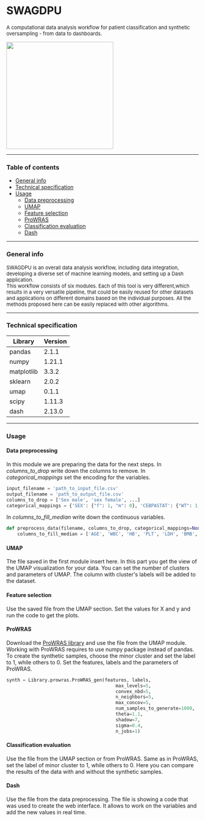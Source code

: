 # SWAGDPU
<font size="2"> A computational data analysis
workflow for patient classification and
synthetic oversampling - from data to dashboards. </font>

<img src="https://media.giphy.com/media/v1.Y2lkPTc5MGI3NjExZjZicDlocTNlNXJkNjZsMDc2aWE0OTZqMXBwOW1mM3Awd2xqdjMzeiZlcD12MV9pbnRlcm5hbF9naWZfYnlfaWQmY3Q9Zw/3cqa5H1LrByNOGv1rw/giphy.gif" width="280px">

---
### Table of contents
* [General info](#general-info)
* [Technical specification](#technical-specification)
* [Usage](#usage)
  * [Data preprocessing](#data-preprocessing)
  * [UMAP](#UMAP)
  * [Feature selection](#feature-selection)
  * [ProWRAS](#ProWRAS)
  * [Classification evaluation](#classification-evaluation)
  * [Dash](#dash)
---
### General info
<font size="2"> SWAGDPU is an overall data analysis workflow,
including data integration, developing a
diverse set of machine learning models, and setting up a Dash application.\
This workflow consists of six modules. Each of this tool is very 
different,which results in a 
very versatile pipeline, that could be easily reused for other
datasets and applications on different domains based on the 
individual purposes. All the methods proposed here can be easily
replaced with other algorithms. </font>

---
### Technical specification
| Library    | Version |
|------------|---------|
| pandas     | 2.1.1   |
| numpy      | 1.21.1  |
| matplotlib | 3.3.2   |
| sklearn    | 2.0.2   |
| umap       | 0.1.1   |
| scipy      | 1.11.3  |
| dash       | 2.13.0  |
---
### Usage
#### Data preprocessing
In this module we are preparing the data for the next steps.
In *columns_to_drop* write down the columns to remove. In
*categorical_mappings* set the encoding for the variables.

```python
input_filename = 'path_to_input_file.csv'
output_filename = 'path_to_output_file.csv'
columns_to_drop = ['Sex male', 'sex female', ...] 
categorical_mappings = {'SEX': {"f": 1, "m": 0}, 'CEBPASTAT': {"WT": 1, ...}}
```
In *columns_to_fill_median* write down the continuous variables.
```python
def preprocess_data(filename, columns_to_drop, categorical_mappings=None):
    columns_to_fill_median = ['AGE', 'WBC', 'HB', 'PLT', 'LDH', 'BMB', 'PBB', 'FLT3R']
```
#### UMAP
The file saved in the first module insert here. In this part
you get the view of the UMAP visualization for your data. You
can set the number of clusters and parameters of UMAP. The
column with cluster's labels will be added to the dataset.

#### Feature selection
Use the saved file from the UMAP section. Set the values for
X and y and run the code to get the plots.

#### ProWRAS
Download the [ProWRAS library](https://github.com/COSPOV/ProWRAS)
and use the file from the UMAP module. Working with ProWRAS 
requires to use numpy package instead of pandas. To create
the synthetic samples, choose the minor cluster and set the
label to 1, while others to 0.
Set the features, labels and the parameters of ProWRAS. 
```python
synth = Library.prowras.ProWRAS_gen(features, labels,
                                        max_levels=5,
                                        convex_nbd=5,
                                        n_neighbors=5,
                                        max_concov=5,
                                        num_samples_to_generate=1000,
                                        theta=1.1,
                                        shadow=7,
                                        sigma=0.4,
                                        n_jobs=1)
```
#### Classification evaluation
Use the file from the UMAP section or from ProWRAS.
Same as in ProWRAS,
set the label of minor cluster to 1, while others to 0. Here
you can compare the results of the data with and without 
the synthetic samples.
#### Dash
Use the file from the data preprocessing. The file is showing
a code that was used to create the web interface. It allows
to work on the variables and add the new values in real time.



